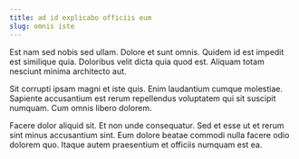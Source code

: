 ```yaml
---
title: ad id explicabo officiis eum
slug: omnis iste
---
```


Est nam sed nobis sed ullam. Dolore et sunt omnis. Quidem id est impedit est similique quia. Doloribus velit dicta quia quod est. Aliquam totam nesciunt minima architecto aut.

Sit corrupti ipsam magni et iste quis. Enim laudantium cumque molestiae. Sapiente accusantium est rerum repellendus voluptatem qui sit suscipit numquam. Cum omnis libero dolorem.

Facere dolor aliquid sit. Et non unde consequatur. Sed et esse ut et rerum sint minus accusantium sint. Eum dolore beatae commodi nulla facere odio dolorem quo. Itaque autem praesentium et officiis numquam est ea.
